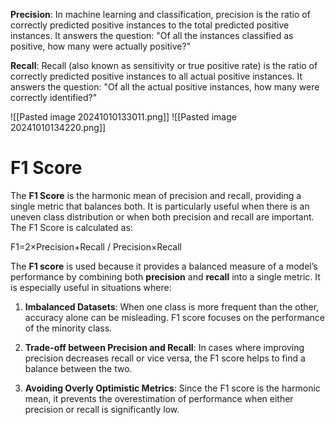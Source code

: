 **Precision**: In machine learning and classification, precision is the ratio of correctly predicted positive instances to the total predicted positive instances. It answers the question: "Of all the instances classified as positive, how many were actually positive?"

**Recall**: Recall (also known as sensitivity or true positive rate) is the ratio of correctly predicted positive instances to all actual positive instances. It answers the question: "Of all the actual positive instances, how many were correctly identified?"

![[Pasted image 20241010133011.png]]
![[Pasted image 20241010134220.png]]

# F1 Score
The **F1 Score** is the harmonic mean of precision and recall, providing a single metric that balances both. It is particularly useful when there is an uneven class distribution or when both precision and recall are important. The F1 Score is calculated as:

F1=2×Precision+Recall  / Precision×Recall​

The **F1 score** is used because it provides a balanced measure of a model’s performance by combining both **precision** and **recall** into a single metric. It is especially useful in situations where:

1. **Imbalanced Datasets**: When one class is more frequent than the other, accuracy alone can be misleading. F1 score focuses on the performance of the minority class.
    
2. **Trade-off between Precision and Recall**: In cases where improving precision decreases recall or vice versa, the F1 score helps to find a balance between the two.
    
3. **Avoiding Overly Optimistic Metrics**: Since the F1 score is the harmonic mean, it prevents the overestimation of performance when either precision or recall is significantly low.